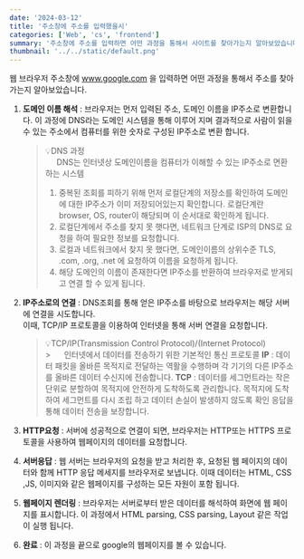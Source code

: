 ```yaml
---
date: '2024-03-12'
title: '주소창에 주소를 입력했을시'
categories: ['Web', 'cs', 'frontend']
summary: '주소창에 주소를 입력하면 어떤 과정을 통해서 사이트를 찾아가는지 알아보았습니다.'
thumbnail: '../../static/default.png'
---
```


웹 브라우저 주소창에 www.google.com 을 입력하면 어떤 과정을 통해서 주소를 찾아가는지 알아보았습니다.

1. **도메인 이름 해석** : 브라우저는 먼저 입력된 주소, 도메인 이름을 IP주소로 변환합니다. 이 과정에 DNS라는 도메인 시스템을 통해 이루어 지며 결과적으로 사람이 읽을 수 있는 주소에서 컴퓨터를 위한 숫자로 구성된 IP주소로 변환 합니다.

   > 💡DNS 과정<br> &nbsp;&nbsp;&nbsp;&nbsp; DNS는 인터넷상 도메인이름을 컴퓨터가 이해할 수 있는 IP주소로 면환하는 시스템
   >
   > 1. 중복된 조회를 피하기 위해 먼저 로컬단계의 저장소를 확인하여 도메인에 대한 IP주소가 이미 저장되어있는지 확인합니다. 로컬단계란 browser, OS, router이 해당되며 이 순서대로 확인하게 됩니다.
   > 2. 로컬단계에서 주소를 찾지 못 햇다면, 네트워크 단계로 ISP의 DNS로 요청을 하여 필요한 정보를 요청합니다.
   > 3. 로컬과 네트워크에서 찾지 못 했다면, 도메인이름의 상위수준 TLS, .com, .org, .net 에 요청하여 이름을 요청하게 됩니다.
   > 4. 해당 도메인의 이름이 존재한다면 IP주소를 반환하여 브라우저로 받게되고 연결 할 수 있게 됩니다.

2. **IP주소로의 연결** : DNS조회를 통해 얻은 IP주소를 바탕으로 브라우저는 해당 서버에 연결을 시도합니다.<br> 이때, TCP/IP 프로토콜을 이용하여 인터넷을 통해 서버 연결을 요청합니다.

   > 💡TCP/IP(Transmission Control Protocol)/(Internet Protocol)<br> > &nbsp;&nbsp;&nbsp;&nbsp; 인터넷에서 데이터를 전송하기 위한 기본적인 통신 프로토콜
   > **IP** : 데이터 패킷을 올바른 목적지로 전달하는 역활을 수행하며 각 기기의 다른 IP주소를 올바른 데이터 수신지에 전송합니다.
   > **TCP** : 데이터를 세그먼트라는 작은 단위로 분할하여 목적지에 안전하게 도착하도록 관리합니다. 목적지에 도착하여 세그먼트를 다시 조립 하고 데이터 손실이 발생하지 않도록 확인 응답을 통해 데이터 전송을 보장합니다.

3. **HTTP요청** : 서버에 성공적으로 연결이 되면, 브라우저는 HTTP또는 HTTPS 프로토콜을 사용하여 웹페이지의 데이터를 요청합니다.

4. **서버응답** : 웹 서버는 브라우저의 요청을 받고 처리한 후, 요청된 웹 페이지의 데이터와 함께 HTTP 응답 메세지를 브라우저로 보냅니다.
   이때 데이터는 HTML, CSS ,JS, 이미지와 같은 웹페이지를 구성하는 모든 자원이 포함 됩니다.

5. **웹페이지 렌더링** : 브라우저는 서버로부터 받은 데이터를 해석하여 화면에 웹 페이지를 표시합니다. 이 과정에서 HTML parsing, CSS parsing, Layout 같은 작업이 실행 됩니다.

6. **완료** : 이 과정을 끝으로 google의 웹페이지를 볼 수 있습니다.
